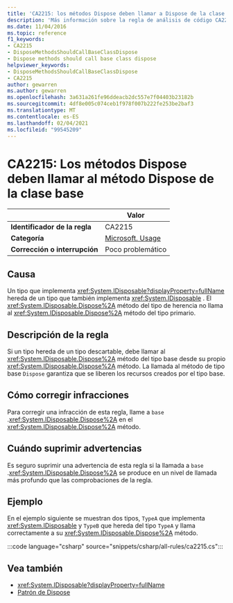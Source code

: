 ```yaml
---
title: 'CA2215: los métodos Dispose deben llamar a Dispose de la clase base (análisis de código)'
description: 'Más información sobre la regla de análisis de código CA2215: los métodos Dispose deben llamar a Dispose de clase base'
ms.date: 11/04/2016
ms.topic: reference
f1_keywords:
- CA2215
- DisposeMethodsShouldCallBaseClassDispose
- Dispose methods should call base class dispose
helpviewer_keywords:
- DisposeMethodsShouldCallBaseClassDispose
- CA2215
author: gewarren
ms.author: gewarren
ms.openlocfilehash: 3a631a261fe96ddeacb2dc557e7f04403b23182b
ms.sourcegitcommit: 4df8e005c074ceb1f978f007b222fe253be2baf3
ms.translationtype: MT
ms.contentlocale: es-ES
ms.lasthandoff: 02/04/2021
ms.locfileid: "99545209"
---
```

# <a name="ca2215-dispose-methods-should-call-base-class-dispose"></a>CA2215: Los métodos Dispose deben llamar al método Dispose de la clase base

| | Valor |
|-|-|
| **Identificador de la regla** |CA2215|
| **Categoría** |[Microsoft. Usage](usage-warnings.md)|
| **Corrección o interrupción** |Poco problemático|

## <a name="cause"></a>Causa

Un tipo que implementa <xref:System.IDisposable?displayProperty=fullName> hereda de un tipo que también implementa <xref:System.IDisposable> . El <xref:System.IDisposable.Dispose%2A> método del tipo de herencia no llama al <xref:System.IDisposable.Dispose%2A> método del tipo primario.

## <a name="rule-description"></a>Descripción de la regla

Si un tipo hereda de un tipo descartable, debe llamar al <xref:System.IDisposable.Dispose%2A> método del tipo base desde su propio <xref:System.IDisposable.Dispose%2A> método. La llamada al método de tipo base `Dispose` garantiza que se liberen los recursos creados por el tipo base.

## <a name="how-to-fix-violations"></a>Cómo corregir infracciones

Para corregir una infracción de esta regla, llame a `base` .<xref:System.IDisposable.Dispose%2A> en el <xref:System.IDisposable.Dispose%2A> método.

## <a name="when-to-suppress-warnings"></a>Cuándo suprimir advertencias

Es seguro suprimir una advertencia de esta regla si la llamada a `base` .<xref:System.IDisposable.Dispose%2A> se produce en un nivel de llamada más profundo que las comprobaciones de la regla.

## <a name="example"></a>Ejemplo

En el ejemplo siguiente se muestran dos tipos, `TypeA` que implementa <xref:System.IDisposable> y `TypeB` que hereda del tipo `TypeA` y llama correctamente a su <xref:System.IDisposable.Dispose%2A> método.

:::code language="csharp" source="snippets/csharp/all-rules/ca2215.cs":::

## <a name="see-also"></a>Vea también

- <xref:System.IDisposable?displayProperty=fullName>
- [Patrón de Dispose](../../../standard/garbage-collection/implementing-dispose.md)
